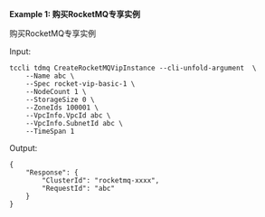 **Example 1: 购买RocketMQ专享实例**

购买RocketMQ专享实例

Input: 

```
tccli tdmq CreateRocketMQVipInstance --cli-unfold-argument  \
    --Name abc \
    --Spec rocket-vip-basic-1 \
    --NodeCount 1 \
    --StorageSize 0 \
    --ZoneIds 100001 \
    --VpcInfo.VpcId abc \
    --VpcInfo.SubnetId abc \
    --TimeSpan 1
```

Output: 
```
{
    "Response": {
        "ClusterId": "rocketmq-xxxx",
        "RequestId": "abc"
    }
}
```

